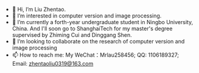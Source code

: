 - 👋 Hi, I’m Liu Zhentao.
- 👀 I’m interested in computer version and image processing.
- 🌱 I’m currently a forth-year undergraduate student in Ningbo University, China. And I'll soon go to ShanghaiTech for my master's degree supervised by Zhiming Cui and Dinggang Shen.
- 💞️ I’m looking to collaborate on the research of computer version and image processing
- 📫 How to reach me: My WeChat：Mrlau258456; QQ: 1106189327; Email: zhentaoliu0319@163.com

<!---
Zhentao-Liu/Zhentao-Liu is a ✨ special ✨ repository because its `README.md` (this file) appears on your GitHub profile.
You can click the Preview link to take a look at your changes.
--->

